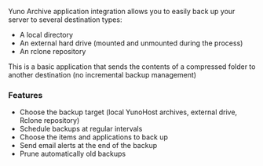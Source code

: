 Yuno Archive application integration allows you to easily back up your server to several destination types:
- A local directory
- An external hard drive (mounted and unmounted during the process)
- An rclone repository

This is a basic application that sends the contents of a compressed folder to another destination (no incremental backup management)

### Features

- Choose the backup target (local YunoHost archives, external drive, Rclone repository)
- Schedule backups at regular intervals
- Choose the items and applications to back up
- Send email alerts at the end of the backup
- Prune automatically old backups